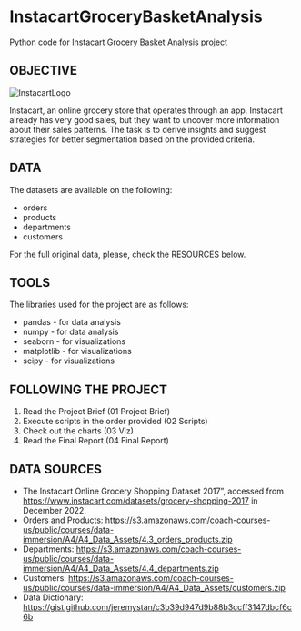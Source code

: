 # InstacartGroceryBasketAnalysis
Python code for Instacart Grocery Basket Analysis project

## OBJECTIVE

![InstacartLogo](https://user-images.githubusercontent.com/123763871/215571598-9b5b28c1-7df9-4341-9c1b-4a062ff00690.png)


Instacart, an online grocery store that operates through an app. Instacart already has very good sales, but they want to uncover more information about their sales patterns. The task is to derive insights and suggest strategies for better segmentation based on the provided criteria.


## DATA

The datasets are available on the following:

- orders
- products
- departments
- customers

For the full original data, please, check the RESOURCES below.


## TOOLS

The libraries used for the project are as follows:

- pandas - for data analysis
- numpy - for data analysis
- seaborn - for visualizations
- matplotlib - for visualizations
- scipy - for visualizations


## FOLLOWING THE PROJECT

1. Read the Project Brief (01 Project Brief)
2. Execute scripts in the order provided (02 Scripts)
3. Check out the charts (03 Viz)
4. Read the Final Report (04 Final Report)

## DATA SOURCES

- The Instacart Online Grocery Shopping Dataset 2017”, accessed from https://www.instacart.com/datasets/grocery-shopping-2017 in December 2022.
- Orders and Products: https://s3.amazonaws.com/coach-courses-us/public/courses/data-immersion/A4/A4_Data_Assets/4.3_orders_products.zip
- Departments: https://s3.amazonaws.com/coach-courses-us/public/courses/data-immersion/A4/A4_Data_Assets/4.4_departments.zip
- Customers: https://s3.amazonaws.com/coach-courses-us/public/courses/data-immersion/A4/A4_Data_Assets/customers.zip
- Data Dictionary: https://gist.github.com/jeremystan/c3b39d947d9b88b3ccff3147dbcf6c6b
